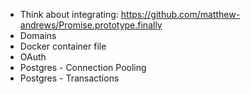 * Think about integrating: https://github.com/matthew-andrews/Promise.prototype.finally
* Domains
* Docker container file
* OAuth
* Postgres - Connection Pooling
* Postgres - Transactions
